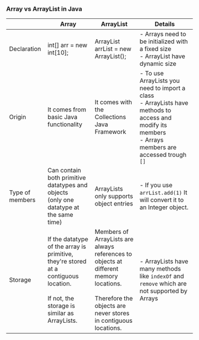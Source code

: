 ### Array vs ArrayList in Java
|                 | Array                                                                                                                                    | ArrayList                                                                                                                                                    | Details                                                                                                                                                   |
|-----------------|------------------------------------------------------------------------------------------------------------------------------------------|--------------------------------------------------------------------------------------------------------------------------------------------------------------|-----------------------------------------------------------------------------------------------------------------------------------------------------------|
| Declaration     | int[] arr = new int[10];                                                                                                                 | ArrayList<Type> arrList = new ArrayList();                                                                                                                   | - Arrays need to be initialized with a fixed size<br>- ArrayList have dynamic size                                                                         |
| Origin          | It comes from basic Java functionality                                                                                                   | It comes with the Collections Java Framework                                                                                                                 | - To use ArrayLists you need to import a class<br>- ArrayLists have methods to access and modify its members<br>- Arrays members are accessed trough `[]` |
| Type of members | Can contain both primitive datatypes and objects<br>(only one datatype at the same time)                                                 | ArrayLists only supports object entries                                                                                                                      | - If you use `arrList.add(1)` It will convert it to an Integer object.                                                                                    |
| Storage         | If the datatype of the array is primitive, they're stored at a contiguous location.<br><br>If not, the storage is similar as ArrayLists. | Members of ArrayLists are always references to objects at different memory locations.<br><br>Therefore the objects are never stores in contiguous locations. | - ArrayLists have many methods like `indexOf` and `remove` which are not supported by Arrays                                                              |
